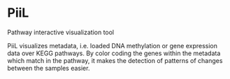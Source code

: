 # PiiL
Pathway interactive visualization tool

PiiL visualizes metadata, i.e. loaded DNA methylation or gene expression data over KEGG pathways. By color coding the genes within the metadata which match in the pathway, it makes the detection of patterns of changes between the samples easier. 
